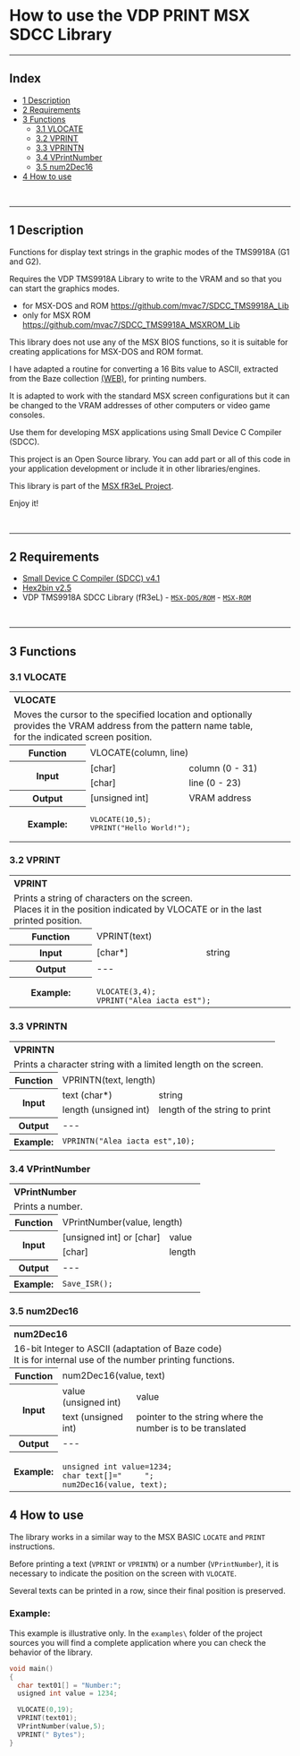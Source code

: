 # How to use the VDP PRINT MSX SDCC Library

---

## Index

- [1 Description](#1-Description)
- [2 Requirements](#2-Requirements)
- [3 Functions](#3-Functions)
   - [3.1 VLOCATE](#31-VLOCATE)
   - [3.2 VPRINT](#32-VPRINT)
   - [3.3 VPRINTN](#33-VPRINTN)
   - [3.4 VPrintNumber](#34-VPrintNumber)
   - [3.5 num2Dec16](#35-num2Dec16)
- [4 How to use](#4-How-to-use)


<br/>

---

## 1 Description

Functions for display text strings in the graphic modes of the TMS9918A (G1 and G2).

Requires the VDP TMS9918A Library to write to the VRAM and so that you can start the graphics modes. 
- for MSX-DOS and ROM https://github.com/mvac7/SDCC_TMS9918A_Lib
- only for MSX ROM https://github.com/mvac7/SDCC_TMS9918A_MSXROM_Lib

This library does not use any of the MSX BIOS functions, so it is suitable for creating applications for MSX-DOS and ROM format.

I have adapted a routine for converting a 16 Bits value to ASCII, extracted from the Baze collection [(WEB)](http://baze.sk/3sc/misc/z80bits.html#5.1), for printing numbers. 
  
It is adapted to work with the standard MSX screen configurations but it can be changed to the VRAM addresses of other computers or video game consoles.

Use them for developing MSX applications using Small Device C Compiler (SDCC).

This project is an Open Source library. 
You can add part or all of this code in your application development or include it in other libraries/engines.

This library is part of the [MSX fR3eL Project](https://github.com/mvac7/SDCC_MSX_fR3eL).

Enjoy it!


<br/>

---

## 2 Requirements

- [Small Device C Compiler (SDCC) v4.1](http://sdcc.sourceforge.net/)
- [Hex2bin v2.5](http://hex2bin.sourceforge.net/)
- VDP TMS9918A SDCC Library (fR3eL) - [`MSX-DOS/ROM`](https://github.com/mvac7/SDCC_TMS9918A_Lib) - [`MSX-ROM`](https://github.com/mvac7/SDCC_TMS9918A_MSXROM_Lib)


<br/>

---

## 3 Functions

### 3.1 VLOCATE

<table>
<tr><th colspan=3 align="left">VLOCATE</th></tr>
<tr><td colspan=3>Moves the cursor to the specified location and optionally provides the VRAM address from the pattern name table,<br/>
for the indicated screen position.</td></tr>
<tr><th>Function</th><td colspan=2>VLOCATE(column, line)</td></tr>
<tr><th rowspan=2>Input</th><td>[char]</td><td>column (0 - 31)</td></tr>
<tr><td>[char]</td><td>line (0 - 23)</td></tr>
<tr><th>Output</th><td>[unsigned int]</td><td>VRAM address</td></tr>
<tr><th>Example:</th><td colspan=2><pre>VLOCATE(10,5);<br/>VPRINT("Hello World!");</pre></td></tr>
</table>



### 3.2 VPRINT

<table>
<tr><th colspan=3 align="left">VPRINT</th></tr>
<tr><td colspan=3>Prints a string of characters on the screen.<br/>Places it in the position indicated by VLOCATE or in the last printed position.</td></tr>
<tr><th>Function</th><td colspan=2>VPRINT(text)</td></tr>
<tr><th>Input</th><td>[char*]</td><td>string</td></tr>
<tr><th>Output</th><td colspan=2> --- </td></tr>
<tr><th>Example:</th>
<td colspan=2><code>
VLOCATE(3,4);
VPRINT("Alea iacta est");
</code></td></tr>
</table>



### 3.3 VPRINTN

<table>
<tr><th colspan=3 align="left">VPRINTN</th></tr>
<tr><td colspan=3>Prints a character string with a limited length on the screen.</td></tr>
<tr><th>Function</th><td colspan=2>VPRINTN(text, length)</td></tr>
<tr><th rowspan=2>Input</th><td>text (char*)</td><td>string</td></tr>
<tr><td>length (unsigned int)</td><td>length of the string to print</td></tr>
<tr><th>Output</th><td colspan=2> --- </td></tr>
<tr><th>Example:</th><td colspan=2><code>VPRINTN("Alea iacta est",10);</code></td></tr>
</table>


### 3.4 VPrintNumber

<table>
<tr><th colspan=3 align="left">VPrintNumber</th></tr>
<tr><td colspan=3>Prints a number.</td></tr>
<tr><th>Function</th><td colspan=2>VPrintNumber(value, length)</td></tr>
<tr><th rowspan=2>Input</th><td>[unsigned int] or [char]</td><td>value</td></tr>
<tr><td>[char]</td><td>length</td></tr>
<tr><th>Output</th><td colspan=2> --- </td></tr>
<tr><th>Example:</th><td colspan=2><code>Save_ISR();</code></td></tr>
</table>


### 3.5 num2Dec16

<table>
<tr><th colspan=3 align="left">num2Dec16</th></tr>
<tr><td colspan=3>16-bit Integer to ASCII (adaptation of Baze code)<br/>It is for internal use of the number printing functions.</td></tr>
<tr><th>Function</th><td colspan=2>num2Dec16(value, text)</td></tr>
<tr><th rowspan=2>Input</th><td>value (unsigned int)</td><td>value</td></tr>  
<tr><td>text (unsigned int)</td><td>pointer to the string where the number is to be translated</td></tr>
<tr><th>Output</th><td colspan=2> --- </td></tr>
<tr><th>Example:</th>
<td colspan=2><code>
unsigned int value=1234;
char text[]="     ";
num2Dec16(value, text);
</code></td></tr>
</table>




## 4 How to use

The library works in a similar way to the MSX BASIC `LOCATE` and `PRINT` instructions.

Before printing a text (`VPRINT` or `VPRINTN`) or a number (`VPrintNumber`), it is necessary to indicate the position on the screen with `VLOCATE`.

Several texts can be printed in a row, since their final position is preserved.
   

### Example:

This example is illustrative only. 
In the `examples\` folder of the project sources you will find a complete application where you can check the behavior of the library.

```c
void main()
{
  char text01[] = "Number:";
  usigned int value = 1234;

  VLOCATE(0,19);
  VPRINT(text01);
  VPrintNumber(value,5);
  VPRINT(" Bytes");
}
```